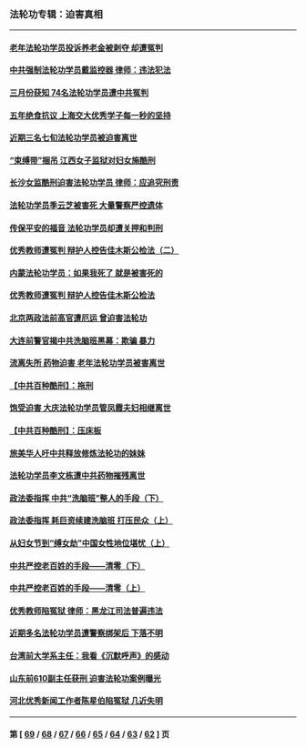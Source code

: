 ### 法轮功专辑：迫害真相
---
#### [老年法轮功学员投诉养老金被剥夺 却遭冤判](../../pages/nf4379/n13697069.md?04110430) 
#### [中共强制法轮功学员戴监控器 律师：违法犯法](../../pages/nf4379/n13699665.md?04110430) 
#### [三月份获知 74名法轮功学员遭中共冤判](../../pages/nf4379/n13694951.md?04110430) 
#### [五年绝食抗议 上海交大优秀学子每一秒的坚持](../../pages/nf4379/n13669136.md?04110430) 
#### [近期三名七旬法轮功学员被迫害离世](../../pages/nf4379/n13688715.md?04110430) 
#### [“束缚带”捆吊 江西女子监狱对妇女施酷刑](../../pages/nf4379/n13682860.md?04110430) 
#### [长沙女监酷刑迫害法轮功学员 律师：应追究刑责](../../pages/nf4379/n13684077.md?04110430) 
#### [法轮功学员季云芝被害死 大量警察严控遗体](../../pages/nf4379/n13683424.md?04110430) 
#### [传保平安的福音 法轮功学员却遭关押和判刑](../../pages/nf4379/n13678842.md?04110430) 
#### [优秀教师遭冤判 辩护人控告佳木斯公检法（二）](../../pages/nf4379/n13672516.md?04110430) 
#### [内蒙法轮功学员：如果我死了 就是被害死的](../../pages/nf4379/n13672964.md?04110430) 
#### [优秀教师遭冤判 辩护人控告佳木斯公检法](../../pages/nf4379/n13667637.md?04110430) 
#### [北京两政法前高官遭厄运 曾迫害法轮功](../../pages/nf4379/n13664915.md?04110430) 
#### [大连前警官揭中共洗脑班黑幕：欺骗 暴力](../../pages/nf4379/n13662506.md?04110430) 
#### [流离失所 药物迫害 老年法轮功学员被害离世](../../pages/nf4379/n13660094.md?04110430) 
#### [【中共百种酷刑】：拖刑](../../pages/nf4379/n13656048.md?04110430) 
#### [饱受迫害 大庆法轮功学员管凤霞夫妇相继离世](../../pages/nf4379/n13653590.md?04110430) 
#### [【中共百种酷刑】：压床板](../../pages/nf4379/n13647678.md?04110430) 
#### [旅美华人吁中共释放修炼法轮功的妹妹](../../pages/nf4379/n13650621.md?04110430) 
#### [法轮功学员李文栋遭中共药物摧残离世](../../pages/nf4379/n13645413.md?04110430) 
#### [政法委指挥 中共“洗脑班”整人的手段（下）](../../pages/nf4379/n13642928.md?04110430) 
#### [政法委指挥 耗巨资续建洗脑班 打压民众（上）](../../pages/nf4379/n13636730.md?04110430) 
#### [从妇女节到“缚女劫”中国女性地位堪忧（上）](../../pages/nf4379/n13639944.md?04110430) 
#### [中共严控老百姓的手段——清零（下）](../../pages/nf4379/n13628364.md?04110430) 
#### [中共严控老百姓的手段——清零（上）](../../pages/nf4379/n13623997.md?04110430) 
#### [优秀教师陷冤狱 律师：黑龙江司法普遍违法](../../pages/nf4379/n13619136.md?04110430) 
#### [近期多名法轮功学员遭警察绑架后 下落不明](../../pages/nf4379/n13616482.md?04110430) 
#### [台湾前大学系主任：我看《沉默呼声》的感动](../../pages/nf4379/n13616864.md?04110430) 
#### [山东前610副主任获刑 迫害法轮功案例曝光](../../pages/nf4379/n13613775.md?04110430) 
#### [河北优秀新闻工作者陈星伯陷冤狱 几近失明](../../pages/nf4379/n13611204.md?04110430) 

---
#### 第 [ [69](./69.md?04110430) / [68](./68.md?04110430) / [67](./67.md?04110430) / [66](./66.md?04110430) / [65](./65.md?04110430) / [64](./64.md?04110430) / [63](./63.md?04110430) / [62](./62.md?04110430) ] 页
